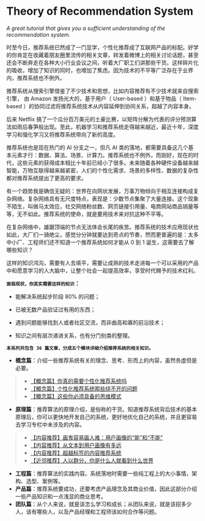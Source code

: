 # Theory of Recommendation System
*A great tutorial that gives you a sufficient understanding of the recommendation system.*

时至今日，推荐系统已然成了一门显学，个性化推荐成了互联网产品的标配。好学的你肯定在收藏着朋友圈里流传的相关文章，转发着微博上的相关讨论话题，甚至还会不断奔走在各种大小行业会议之间，听着大厂职工们讲那些干货。这样碎片化的吸收，增加了知识的同时，也增加了焦虑。因为技术的不平等广泛存在于业界内，推荐系统也不例外。

推荐系统从搜索引擎借鉴了不少技术和思想，比如内容推荐有不少技术就来自搜索引擎， 由 Amazon 发扬光大的，基于用户（ User-based ）和基于物品（ Item-based ）的协同过滤将推荐系统技术从内容延伸到协同关系，超越了内容本身。

后来 Netflix 搞了一个瓜分百万美元的土豪比赛，以矩阵分解为代表的评分预测算法如雨后春笋般出现。至此，机器学习和推荐系统走得越来越近，最近十年，深度学习和强化学习又将推荐系统带向了新的高度。

推荐系统也是现在热门的 AI 分支之一，但凡 AI 类的落地，都需要具备这几个基本元素才行：数据、算法、场景、计算力。推荐系统也不例外，而刚好，现在的时代，这些元素的获得成本相比十年前已经小了很多。未来随着各种硬件设备越来越智能，万物互联得越来越紧密，人们的个性化需求、场景的多样性、数据的复杂性都对推荐系统提出了更高的要求。

有一个趋势我是确信无疑的：世界在向网状发展，万事万物倾向于相互连接构成复杂网络。复杂网络具有无尺度特点，表现是：少数节点集聚了大量连接。这个现象不陌生，叫做马太效应，社交网络粉丝数、网页链接引用量、电商网站商品销量等等，无不如此。推荐系统的使命，就是要用技术来对抗这种不平等。

在复杂网络中，雄踞顶端的节点无法体会长尾的疾苦。推荐系统的技术应用现状也如此，大厂们一骑绝尘，感觉分分钟就要达到奇点的节奏，然而更普遍的是：太多中小厂、工程师们还不知道一个推荐系统如何才能从 0 到 1 诞生，这需要去了解哪些知识？

这样的知识鸿沟，需要有人去填平，需要让成熟的技术走进每一个可以采用的产品中和愿意学习的人大脑中，让整个社会一起提高效率，享受时代赐予的技术红利。

**``面临现状，你其实需要这样的知识``：**

* 能解决系统起步阶段 80% 的问题；

* 已被无数产品验证过有用的东西；

* 遇到问题能够找到人或者社区交流，而非曲高和寡的前沿技术；

* 知识之间有层次递进关系，也有分门别类的整理。

**``本系列共包含 36 篇文章，分成五个模块详细介绍推荐系统的相关知识。``**

* **概念篇**：介绍一些推荐系统有关的理念、思考、形而上的内容，虽然务虚但是必要。
> * [【概念篇】你真的需要个性化推荐系统吗](https://github.com/Alluka-L/Theory-of-Recommendation-System/blob/master/%E6%A6%82%E5%BF%B5%E7%AF%87/1.%E4%BD%A0%E7%9C%9F%E7%9A%84%E9%9C%80%E8%A6%81%E4%B8%AA%E6%80%A7%E5%8C%96%E6%8E%A8%E8%8D%90%E7%B3%BB%E7%BB%9F%E5%90%97%EF%BC%9F.md)
> * [【概念篇】个性化推荐系统那些绕不开的问题](https://github.com/Alluka-L/Theory-of-Recommendation-System/blob/master/%E6%A6%82%E5%BF%B5%E7%AF%87/2.%E4%B8%AA%E6%80%A7%E5%8C%96%E6%8E%A8%E8%8D%90%E7%B3%BB%E7%BB%9F%E9%82%A3%E4%BA%9B%E7%BB%95%E4%B8%8D%E5%BC%80%E7%9A%84%E9%97%AE%E9%A2%98.md)
> * [【概念篇】这些你必须具备的思维模式](https://github.com/Alluka-L/Theory-of-Recommendation-System/blob/master/%E6%A6%82%E5%BF%B5%E7%AF%87/3.%E8%BF%99%E4%BA%9B%E4%BD%A0%E5%BF%85%E9%A1%BB%E5%85%B7%E5%A4%87%E7%9A%84%E6%80%9D%E7%BB%B4%E6%A8%A1%E5%BC%8F.md)
* **原理篇**：推荐算法的原理介绍，是俗称的干货。知道推荐系统背后技术的基本原理后，你可以更快地开发自己的系统，更好地优化自己的系统，并且更容易去学习专栏中未涉及的内容。
> * [【内容推荐】画鬼容易画人难：用户画像的“能”和“不能”](https://github.com/Alluka-L/Theory-of-Recommendation-System/blob/master/%E5%8E%9F%E7%90%86%E7%AF%87/1.%E3%80%90%E5%86%85%E5%AE%B9%E6%8E%A8%E8%8D%90%E3%80%91%E7%94%BB%E9%AC%BC%E5%AE%B9%E6%98%93%E7%94%BB%E4%BA%BA%E9%9A%BE%EF%BC%9A%E7%94%A8%E6%88%B7%E7%94%BB%E5%83%8F%E7%9A%84%E2%80%9C%E8%83%BD%E2%80%9D%E5%92%8C%E2%80%9C%E4%B8%8D%E8%83%BD%E2%80%9D.md)
> * [【内容推荐】从文本到用户画像有多远](https://github.com/Alluka-L/Theory-of-Recommendation-System/blob/master/%E5%8E%9F%E7%90%86%E7%AF%87/2.%E3%80%90%E5%86%85%E5%AE%B9%E6%8E%A8%E8%8D%90%E3%80%91%E4%BB%8E%E6%96%87%E6%9C%AC%E5%88%B0%E7%94%A8%E6%88%B7%E7%94%BB%E5%83%8F%E6%9C%89%E5%A4%9A%E8%BF%9C.md)
> * [【内容推荐】超越标签的内容推荐系统](https://github.com/Alluka-L/Theory-of-Recommendation-System/blob/master/%E5%8E%9F%E7%90%86%E7%AF%87/3.%E3%80%90%E5%86%85%E5%AE%B9%E6%8E%A8%E8%8D%90%E3%80%91%E8%B6%85%E8%B6%8A%E6%A0%87%E7%AD%BE%E7%9A%84%E5%86%85%E5%AE%B9%E6%8E%A8%E8%8D%90%E7%B3%BB%E7%BB%9F.md)
> * [【近邻推荐】人以群分，你是什么人就看到什么世界]([https://github.com/Alluka-L/Theory-of-Recommendation-System/blob/master/%E5%8E%9F%E7%90%86%E7%AF%87/4.%E3%80%90%E8%BF%91%E9%82%BB%E6%8E%A8%E8%8D%90%E3%80%91%E4%BA%BA%E4%BB%A5%E7%BE%A4%E5%88%86%EF%BC%8C%E4%BD%A0%E6%98%AF%E4%BB%80%E4%B9%88%E4%BA%BA%E5%B0%B1%E7%9C%8B%E5%88%B0%E4%BB%80%E4%B9%88%E4%B8%96%E7%95%8C.md](https://github.com/Alluka-L/Theory-of-Recommendation-System/blob/master/原理篇/4.[近邻推荐]人以群分，你是什么人就看到什么世界.md))
* **工程篇**：推荐算法的实践内容。系统落地时需要一些纯工程上的大小事情，架构、选型、案例等。
* **产品篇**：推荐系统要成功，还要考虑产品理念及其商业价值，因此这部分介绍一些产品知识和一点浅显的商业思考。
* **团队篇**：从个人来说，就是该怎么学习和成长；从团队来说，就是该招多少人，该有哪些人，以及产品经理和工程师该如何合作等问题。